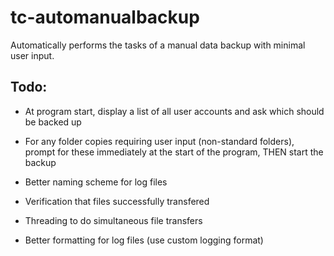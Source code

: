 # tc-automanualbackup
Automatically performs the tasks of a manual data backup with minimal user input.

## Todo:
- At program start, display a list of all user accounts and ask which should be backed up
- For any folder copies requiring user input (non-standard folders), prompt for these immediately at the start of the program, THEN start the backup

- Better naming scheme for log files
- Verification that files successfully transfered
- Threading to do simultaneous file transfers
- Better formatting for log files (use custom logging format)